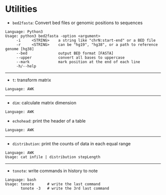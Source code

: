 # Utilities

* `bed2fasta`: Convert bed files or genomic positions to sequences
```
Language: Python3
Usage: python3 bed2fasta -option <argument>
     -i     <STRING>    a string like "chrN:start-end" or a BED file
     -r     <STRING>    can be "hg19", "hg38", or a path to reference genome [hg38]
     --bed              output BED format [FASTA]
     --upper            convert all bases to uppercase
     --mark             mark position at the end of each line
     -h/--help
```

---

* `t`: transform matrix
```
Language: AWK
```

---

* `dim`: calculate matrix dimension
```
Language: AWK
```

* `echohead`: print the header of a table
```
Language: AWK
```

---

* `distribution`: print the counts of data in each equal range
```
Language: AWK
Usage: cat infile | distribution stepLength
```

---

* `tonote`: write commands in history to note
```
Language: bash
Usage: tonote      # write the last command
       tonote -3   # write the 3rd last command
```

